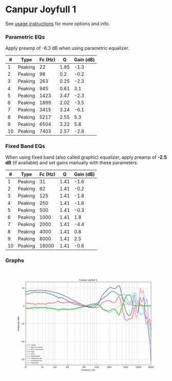 # Canpur Joyfull 1
See [usage instructions](https://github.com/jaakkopasanen/AutoEq#usage) for more options and info.

### Parametric EQs
Apply preamp of -6.3 dB when using parametric equalizer.

|   # | Type    |   Fc (Hz) |    Q |   Gain (dB) |
|-----|---------|-----------|------|-------------|
|   1 | Peaking |        22 | 1.85 |        -1.3 |
|   2 | Peaking |        98 | 0.2  |        -0.2 |
|   3 | Peaking |       263 | 0.25 |        -2.3 |
|   4 | Peaking |       945 | 0.61 |         3.1 |
|   5 | Peaking |      1423 | 3.47 |        -2.3 |
|   6 | Peaking |      1899 | 2.02 |        -3.5 |
|   7 | Peaking |      3415 | 3.24 |        -6.1 |
|   8 | Peaking |      5217 | 2.55 |         5.3 |
|   9 | Peaking |      6504 | 3.22 |         5.8 |
|  10 | Peaking |      7403 | 2.57 |        -2.8 |

### Fixed Band EQs
When using fixed band (also called graphic) equalizer, apply preamp of **-2.5 dB** (if available) and set gains manually with these parameters.

|   # | Type    |   Fc (Hz) |    Q |   Gain (dB) |
|-----|---------|-----------|------|-------------|
|   1 | Peaking |        31 | 1.41 |        -1.6 |
|   2 | Peaking |        62 | 1.41 |        -0.2 |
|   3 | Peaking |       125 | 1.41 |        -1.8 |
|   4 | Peaking |       250 | 1.41 |        -1.6 |
|   5 | Peaking |       500 | 1.41 |        -0.3 |
|   6 | Peaking |      1000 | 1.41 |         1.8 |
|   7 | Peaking |      2000 | 1.41 |        -4.4 |
|   8 | Peaking |      4000 | 1.41 |         0.8 |
|   9 | Peaking |      8000 | 1.41 |         2.5 |
|  10 | Peaking |     16000 | 1.41 |        -0.6 |

### Graphs
![](./Canpur%20Joyfull%201.png)
